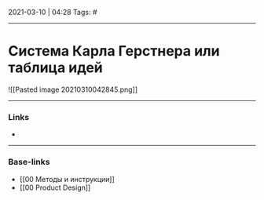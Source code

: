 2021-03-10 | 04:28
Tags: #
___

# Система Карла Герстнера или таблица идей
![[Pasted image 20210310042845.png]]
___
### Links
- 

___
### Base-links
- [[00 Методы и инструкции]]
- [[00 Product Design]]

